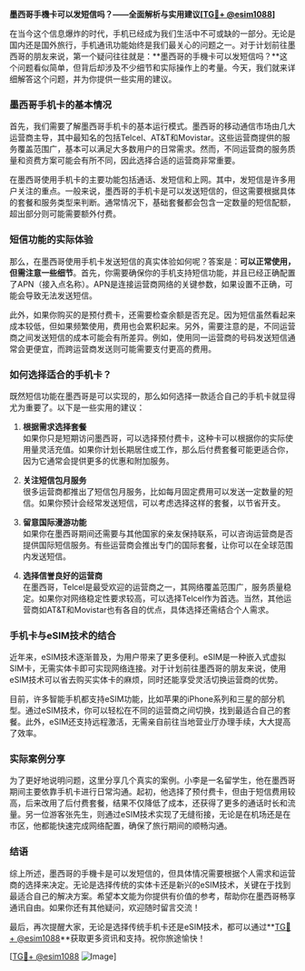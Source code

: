 **墨西哥手機卡可以发短信吗？——全面解析与实用建议[[TG💪+ @esim1088](https://t.me/s/esim1088)]**

在当今这个信息爆炸的时代，手机已经成为我们生活中不可或缺的一部分。无论是国内还是国外旅行，手机通讯功能始终是我们最关心的问题之一。对于计划前往墨西哥的朋友来说，第一个疑问往往就是：**墨西哥的手機卡可以发短信吗？**这个问题看似简单，但背后却涉及不少细节和实际操作上的考量。今天，我们就来详细解答这个问题，并为你提供一些实用的建议。

### 墨西哥手机卡的基本情况

首先，我们需要了解墨西哥手机卡的基本运行模式。墨西哥的移动通信市场由几大运营商主导，其中最知名的包括Telcel、AT&T和Movistar。这些运营商提供的服务覆盖范围广，基本可以满足大多数用户的日常需求。然而，不同运营商的服务质量和资费方案可能会有所不同，因此选择合适的运营商非常重要。

在墨西哥使用手机卡的主要功能包括通话、发短信和上网。其中，发短信是许多用户关注的重点。一般来说，墨西哥的手机卡是可以发送短信的，但这需要根据具体的套餐和服务类型来判断。通常情况下，基础套餐都会包含一定数量的短信配额，超出部分则可能需要额外付费。

### 短信功能的实际体验

那么，在墨西哥使用手机卡发送短信的真实体验如何呢？答案是：**可以正常使用，但需注意一些细节**。首先，你需要确保你的手机支持短信功能，并且已经正确配置了APN（接入点名称）。APN是连接运营商网络的关键参数，如果设置不正确，可能会导致无法发送短信。

此外，如果你购买的是预付费卡，还需要检查余额是否充足。因为短信虽然看起来成本较低，但如果频繁使用，费用也会累积起来。另外，需要注意的是，不同运营商之间发送短信的成本可能会有所差异。例如，使用同一运营商的号码发送短信通常会更便宜，而跨运营商发送则可能需要支付更高的费用。

### 如何选择适合的手机卡？

既然短信功能在墨西哥是可以实现的，那么如何选择一款适合自己的手机卡就显得尤为重要了。以下是一些实用的建议：

1. **根据需求选择套餐**  
   如果你只是短期访问墨西哥，可以选择预付费卡，这种卡可以根据你的实际使用量灵活充值。如果你计划长期居住或工作，那么后付费套餐可能更适合你，因为它通常会提供更多的优惠和附加服务。

2. **关注短信包月服务**  
   很多运营商都推出了短信包月服务，比如每月固定费用可以发送一定数量的短信。如果你预计会经常发送短信，可以考虑选择这样的套餐，以节省开支。

3. **留意国际漫游功能**  
   如果你在墨西哥期间还需要与其他国家的亲友保持联系，可以咨询运营商是否提供国际短信服务。有些运营商会推出专门的国际套餐，让你可以在全球范围内发送短信。

4. **选择信誉良好的运营商**  
   在墨西哥，Telcel是最受欢迎的运营商之一，其网络覆盖范围广，服务质量稳定。如果你对网络稳定性要求较高，可以选择Telcel作为首选。当然，其他运营商如AT&T和Movistar也有各自的优点，具体选择还需结合个人需求。

### 手机卡与eSIM技术的结合

近年来，eSIM技术逐渐普及，为用户带来了更多便利。eSIM是一种嵌入式虚拟SIM卡，无需实体卡即可实现网络连接。对于计划前往墨西哥的朋友来说，使用eSIM技术可以省去购买实体卡的麻烦，同时还能享受灵活切换运营商的优势。

目前，许多智能手机都支持eSIM功能，比如苹果的iPhone系列和三星的部分机型。通过eSIM技术，你可以轻松在不同的运营商之间切换，找到最适合自己的套餐。此外，eSIM还支持远程激活，无需亲自前往当地营业厅办理手续，大大提高了效率。

### 实际案例分享

为了更好地说明问题，这里分享几个真实的案例。小李是一名留学生，他在墨西哥期间主要依靠手机卡进行日常沟通。起初，他选择了预付费卡，但由于短信费用较高，后来改用了后付费套餐，结果不仅降低了成本，还获得了更多的通话时长和流量。另一位游客张先生，则通过eSIM技术实现了无缝衔接，无论是在机场还是在市区，他都能快速完成网络配置，确保了旅行期间的顺畅沟通。

### 结语

综上所述，墨西哥的手機卡是可以发短信的，但具体情况需要根据个人需求和运营商的选择来决定。无论是选择传统的实体卡还是新兴的eSIM技术，关键在于找到最适合自己的解决方案。希望本文能为你提供有价值的参考，帮助你在墨西哥畅享通讯自由。如果你还有其他疑问，欢迎随时留言交流！

最后，再次提醒大家，无论是选择传统手机卡还是eSIM技术，都可以通过**[TG💪+ @esim1088](https://t.me/s/esim1088)**获取更多资讯和支持。祝你旅途愉快！

[[TG💪+ @esim1088](https://t.me/s/esim1088) ![Image](https://i.postimg.cc/4NQfJmqS/Snipaste-2025-05-13-00-14-12.png)]
